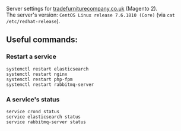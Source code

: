 Server settings for [tradefurniturecompany.co.uk](https://www.tradefurniturecompany.co.uk) (Magento 2).  
The server's version: `CentOS Linux release 7.6.1810 (Core)` (via `cat /etc/redhat-release`).

## Useful commands:
### Restart a service
```                                
systemctl restart elasticsearch
systemctl restart nginx
systemctl restart php-fpm
systemctl restart rabbitmq-server  
```       

### A service's status
```         
service crond status
service elasticsearch status                        
service rabbitmq-server status
```                       
